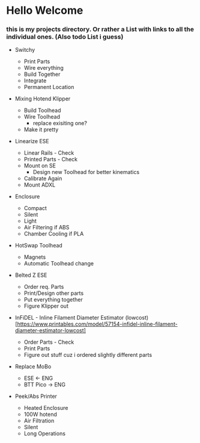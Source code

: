 # Hello Welcome

### this is my projects directory. Or rather a List with links to all the individual ones. (Also todo List i guess) 


- Switchy
  - Print Parts
  - Wire everything
  - Build Together
  - Integrate
  - Permanent Location

- Mixing Hotend Klipper
  - Build Toolhead
  - Wire Toolhead
    - replace exisiting one? 
  - Make it pretty

- Linearize ESE
  - Linear Rails - Check
  - Printed Parts - Check
  - Mount on SE
    - Design new Toolhead for better kinematics
  - Calibrate Again
  - Mount ADXL

- Enclosure
  - Compact
  - Silent
  - Light
  - Air Filtering if ABS
  - Chamber Cooling if PLA

- HotSwap Toolhead
  - Magnets
  - Automatic Toolhead change

- Belted Z ESE
  - Order req. Parts
  - Print/Design other parts
  - Put everything together
  - Figure Klipper out

- InFiDEL - Inline Filament Diameter Estimator (lowcost) [https://www.printables.com/model/57154-infidel-inline-filament-diameter-estimator-lowcost]
  - Order Parts - Check
  - Print Parts
  - Figure out stuff cuz i ordered slightly different parts

- Replace MoBo
  - ESE <- ENG
  - BTT Pico -> ENG

- Peek/Abs Printer
  - Heated Enclosure
  - 100W hotend
  - Air Filtration
  - Silent
  - Long Operations
